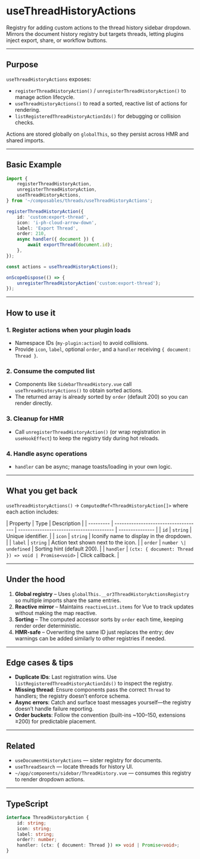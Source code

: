 # useThreadHistoryActions

Registry for adding custom actions to the thread history sidebar dropdown. Mirrors the document history registry but targets threads, letting plugins inject export, share, or workflow buttons.

---

## Purpose

`useThreadHistoryActions` exposes:

-   `registerThreadHistoryAction()` / `unregisterThreadHistoryAction()` to manage action lifecycle.
-   `useThreadHistoryActions()` to read a sorted, reactive list of actions for rendering.
-   `listRegisteredThreadHistoryActionIds()` for debugging or collision checks.

Actions are stored globally on `globalThis`, so they persist across HMR and shared imports.

---

## Basic Example

```ts
import {
    registerThreadHistoryAction,
    unregisterThreadHistoryAction,
    useThreadHistoryActions,
} from '~/composables/threads/useThreadHistoryActions';

registerThreadHistoryAction({
    id: 'custom:export-thread',
    icon: 'i-ph-cloud-arrow-down',
    label: 'Export Thread',
    order: 210,
    async handler({ document }) {
        await exportThread(document.id);
    },
});

const actions = useThreadHistoryActions();

onScopeDispose(() => {
    unregisterThreadHistoryAction('custom:export-thread');
});
```

---

## How to use it

### 1. Register actions when your plugin loads

-   Namespace IDs (`my-plugin:action`) to avoid collisions.
-   Provide `icon`, `label`, optional `order`, and a `handler` receiving `{ document: Thread }`.

### 2. Consume the computed list

-   Components like `SidebarThreadHistory.vue` call `useThreadHistoryActions()` to obtain sorted actions.
-   The returned array is already sorted by `order` (default 200) so you can render directly.

### 3. Cleanup for HMR

-   Call `unregisterThreadHistoryAction()` (or wrap registration in `useHookEffect`) to keep the registry tidy during hot reloads.

### 4. Handle async operations

-   `handler` can be async; manage toasts/loading in your own logic.

---

## What you get back

`useThreadHistoryActions()` → `ComputedRef<ThreadHistoryAction[]>` where each action includes:

| Property  | Type                                 | Description                              |
| --------- | ------------------------------------ | ---------------------------------------- | --------------- |
| `id`      | `string`                             | Unique identifier.                       |
| `icon`    | `string`                             | Iconify name to display in the dropdown. |
| `label`   | `string`                             | Action text shown next to the icon.      |
| `order`   | `number \| undefined`                | Sorting hint (default 200).              |
| `handler` | `(ctx: { document: Thread }) => void | Promise<void>`                           | Click callback. |

---

## Under the hood

1. **Global registry** – Uses `globalThis.__or3ThreadHistoryActionsRegistry` so multiple imports share the same entries.
2. **Reactive mirror** – Maintains `reactiveList.items` for Vue to track updates without making the map reactive.
3. **Sorting** – The computed accessor sorts by `order` each time, keeping render order deterministic.
4. **HMR-safe** – Overwriting the same ID just replaces the entry; dev warnings can be added similarly to other registries if needed.

---

## Edge cases & tips

-   **Duplicate IDs**: Last registration wins. Use `listRegisteredThreadHistoryActionIds()` to inspect the registry.
-   **Missing thread**: Ensure components pass the correct `Thread` to handlers; the registry doesn’t enforce schema.
-   **Async errors**: Catch and surface toast messages yourself—the registry doesn’t handle failure reporting.
-   **Order buckets**: Follow the convention (built-ins ~100–150, extensions ≥200) for predictable placement.

---

## Related

-   `useDocumentHistoryActions` — sister registry for documents.
-   `useThreadSearch` — locate threads for history UI.
-   `~/app/components/sidebar/ThreadHistory.vue` — consumes this registry to render dropdown actions.

---

## TypeScript

```ts
interface ThreadHistoryAction {
    id: string;
    icon: string;
    label: string;
    order?: number;
    handler: (ctx: { document: Thread }) => void | Promise<void>;
}
```
